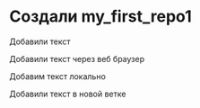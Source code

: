 ﻿# Создали my_first_repo1

Добавили текст 

Добавили текст через веб браузер

Добавим текст локально

Добавили текст в новой ветке 